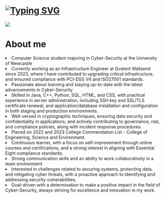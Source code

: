 # [![Typing SVG](https://readme-typing-svg.demolab.com/?font=Comfortaa&pause=1000&color=E2E2E2&lines=Ebrahim+Gulamali;Cyber-Security+Specialist;Governance+Risk+and+Compliance)](https://git.io/typing-svg)

<img src="images/banner.png">

# About me

<li> Computer Science student majoring in Cyber-Security at the University of Newcastle </li>
<li> Currently working as an Infrastructure Engineer at Qvalent Wallsend since 2023, where I have contributed to upgrading critical infrastructure, and ensured compliance with PCI-DSS V4 and ISO27001 standards. </li>
<li> Passionate about learning and staying up-to-date with the latest advancements in Cyber-Security </li>
<li> Skilled in Java, C++, Python, SQL, HTML, and CSS, with practical experience in server administration, including SSH key and SSL/TLS certificate renewal, and application/database installation and configuration in both staging and production environments. </li>
<li> Well-versed in cryptographic techniques, ensuring data security and confidentiality in applications, and actively contributing to governance, risk, and compliance policies, along with incident response procedures. </li>
<li> Placed on 2022 and 2023 College Commendation List - College of Engineering, Science and Environment. </li>
<li> Continuous learner, with a focus on self-improvement through online courses and certifications, and a strong interest in aligning with Essential Eight compliance standards. </li>
<li> Strong communication skills and an ability to work collaboratively in a team environment </li>
<li> Interested in challenges related to securing systems, protecting data, and mitigating cyber threats, with a proactive approach to identifying and addressing security vulnerabilities. </li>
<li> Goal-driven with a determination to make a positive impact in the field of Cyber-Security, always striving for excellence and innovation in my work. </li>
